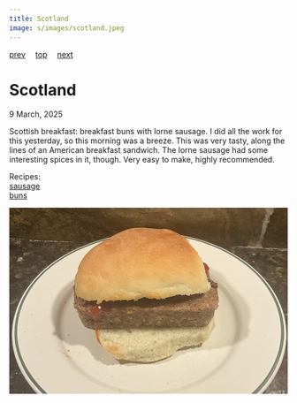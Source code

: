 ```yaml
---
title: Scotland
image: s/images/scotland.jpeg
---
```

[prev](saudi_arabia.md)&emsp;
[top](../index.md)&emsp;
[next](senegal.md)
# Scotland
9 March, 2025

Scottish breakfast: breakfast buns with lorne sausage. I did all the
work for this yesterday, so this morning was a breeze. This was very
tasty, along the lines of an American breakfast sandwich. The lorne
sausage had some interesting spices in it, though. Very easy to make,
highly recommended.

Recipes:<br>
[sausage](https://scottishscran.com/lorne-sausage-recipe/)<br>
[buns](https://scottishscran.com/scottish-morning-rolls-recipe/)<br>

![breakfast](images/scotland.jpeg)
